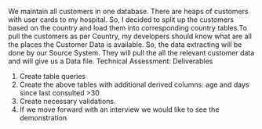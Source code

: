 We maintain all customers in one database. There are heaps of customers with user cards to my hospital. So, I decided to split up the customers based on the country and load them into corresponding country tables.To pull the customers as per Country, my developers should know what are all the places the Customer Data is available. So, the data extracting will be done by our Source System. They will pull the all the relevant customer data and will give us a Data file.
Technical Assessment: Deliverables
1. Create table queries
2. Create the above tables with additional derived columns: age and days since last consulted >30
3. Create necessary validations.
4. If we move forward with an interview we would like to see the demonstration
